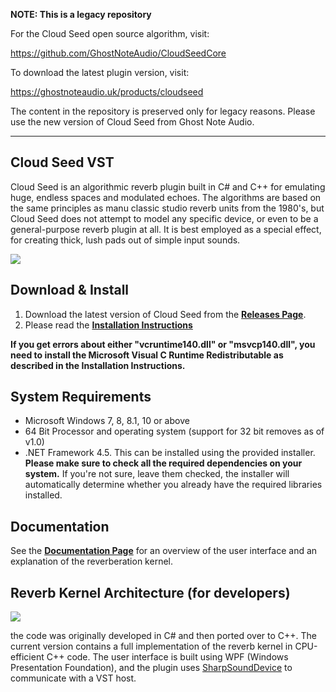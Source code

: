 **NOTE: This is a legacy repository**

For the Cloud Seed open source algorithm, visit:

https://github.com/GhostNoteAudio/CloudSeedCore

To download the latest plugin version, visit:

https://ghostnoteaudio.uk/products/cloudseed

The content in the repository is preserved only for legacy reasons. Please use the new version of Cloud Seed from Ghost Note Audio.


---


## Cloud Seed VST

Cloud Seed is an algorithmic reverb plugin built in C# and C++ for emulating huge, endless spaces and modulated echoes. The algorithms are based on the same principles as manu classic studio reverb units from the 1980's, but Cloud Seed does not attempt to model any specific device, or even to be a general-purpose reverb plugin at all. It is best employed as a special effect, for creating thick, lush pads out of simple input sounds. 

![](Documentation/Screenshot.png)

## Download & Install

1. Download the latest version of Cloud Seed from the [**Releases Page**](https://github.com/ValdemarOrn/CloudSeed/releases).
2. Please read the **[Installation Instructions](https://github.com/ValdemarOrn/CloudSeed/tree/master/Installation%20Instructions)**

**If you get errors about either "vcruntime140.dll" or 
"msvcp140.dll", you need to install the Microsoft Visual C Runtime Redistributable as described in the Installation Instructions.**

## System Requirements

* Microsoft Windows 7, 8, 8.1, 10 or above
* 64 Bit Processor and operating system (support for 32 bit removes as of v1.0)
* .NET Framework 4.5. This can be installed using the provided installer. **Please make sure to check all the required dependencies on your system.** If you're not sure, leave them checked, the installer will automatically determine whether you already have the required libraries installed.

## Documentation

See the [**Documentation Page**](https://github.com/ValdemarOrn/CloudSeed/tree/master/Documentation) for an overview of the user interface and an explanation of the reverberation kernel.

## Reverb Kernel Architecture (for developers)

![](Documentation/CloudSeed.png)

the code was originally developed in C# and then ported over to C++. The current version contains a full implementation of the reverb kernel in CPU-efficient C++ code. The user interface is built using WPF (Windows Presentation Foundation), and the plugin uses [SharpSoundDevice](https://github.com/ValdemarOrn/SharpSoundDevice) to communicate with a VST host.